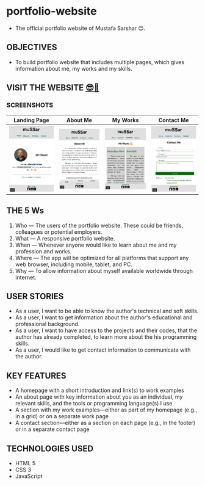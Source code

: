 # portfolio-website

- The official portfolio website of Mustafa Sarshar 😊.

## OBJECTIVES

- To build portfolio website that includes multiple pages, which gives information about me, my works and my skills.

## VISIT THE WEBSITE [😎🔗](https://mustafa-sarshar.github.io/portfolio-website/)

### SCREENSHOTS

| **Landing Page** | **About Me** | **My Works** | **Contact Me** |
| :------------: | :------------: | :------------: | :------------: |
| ![Landing Page](https://github.com/mustafa-sarshar/portfolio-website/blob/main/docs/img/portfolio-website-1.png?raw=true) | ![About Me](https://github.com/mustafa-sarshar/portfolio-website/blob/main/docs/img/portfolio-website-2.png?raw=true) | ![My Works](https://github.com/mustafa-sarshar/portfolio-website/blob/main/docs/img/portfolio-website-3.png?raw=true) | ![Contact Me](https://github.com/mustafa-sarshar/portfolio-website/blob/main/docs/img/portfolio-website-4.png?raw=true) |

## THE 5 Ws

1. Who — The users of the portfolio website. These could be friends, colleagues or potential employers.
2. What — A responsive portfolio website.
3. When — Whenever anyone would like to learn about me and my profession and works.
4. Where — The app will be optimized for all platforms that support any web browser, including mobile, tablet, and PC.
5. Why — To allow information about myself available worldwide through internet.

## USER STORIES

- As a user, I want to be able to know the author's technical and soft skills.
- As a user, I want to get information about the author's educational and professional background.
- As a user, I want to have access to the projects and their codes, that the author has already completed, to learn more about the his programming skills.
- As a user, I would like to get contact information to communicate with the author.

## KEY FEATURES

- A homepage with a short introduction and link(s) to work examples
- An about page with key information about you as an individual, my relevant skills, and the tools or programming language(s) I use
- A section with my work examples—either as part of my homepage (e.g., in a grid) or on a separate work page
- A contact section—either as a section on each page (e.g., in the footer) or in a separate contact page

## TECHNOLOGIES USED

- HTML 5
- CSS 3
- JavaScript
